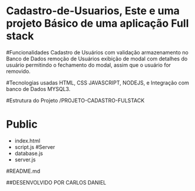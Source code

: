 # Cadastro-de-Usuarios, Este e uma projeto Básico de uma aplicação Full stack

#Funcionalidades 
Cadastro de Usuários com validação 
armazenamento no Banco de Dados 
remoção de Usuários
exibição de modal com detalhes do usuário 
permitindo o fechamento do modal, assim que o usuário for removido.

#Tecnologias usadas
HTML, CSS JAVASCRIPT, NODEJS, e Integração com banco de Dados MYSQL3.

#Estrutura do Projeto 
/PROJETO-CADASTRO-FULSTACK
  # Public
* index.html
* script.js
  #Server
* database.js
* server.js

#README.md

##DESENVOLVIDO POR CARLOS DANIEL
